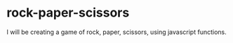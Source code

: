 # rock-paper-scissors

I will be creating a game of rock, paper, scissors, using javascript functions.